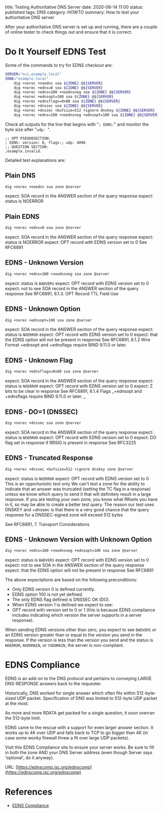 title: Testing Authoritative DNS Server
date: 2020-06-14 11:00
status: published
tags: DNS
category: HOWTO
summary: How to test your authoritative DNS server

After your authoritative DNS server is set up and running, 
there are a couple of online tester to check things out
and ensure that it is correct.

Do It Yourself EDNS Test
========================

Some of the commands to try for EDNS checkout are:
```bash
SERVER="ns1.example.local"
ZONE="example.local"
    dig +norec +noedns soa ${ZONE} @${SERVER}
    dig +norec +edns=0 soa ${ZONE} @${SERVER}
    dig +norec +edns=100 +noednsneg soa ${ZONE} @${SERVER}
    dig +norec +ednsopt=100 soa ${ZONE} @${SERVER}
    dig +norec +ednsflags=0x80 soa ${ZONE} @${SERVER}
    dig +norec +dnssec soa ${ZONE} @${SERVER}
    dig +norec +dnssec +bufsize=512 +ignore dnskey ${ZONE} @${SERVER}
    dig +norec +edns=100 +noednsneg +ednsopt=100 soa ${ZONE} @${SERVER}
```
Check all outputs  for the line that begins with "`; EDNS:`" and
monitor the byte size after "`udp: `".
```console
;; OPT PSEUDOSECTION:
; EDNS: version: 0, flags:; udp: 4096
;; QUESTION SECTION:
;example.invalid.
```

Detailed test explanations are:

Plain DNS
---------
```bash
dig +norec +noedns soa zone @server
```
expect: SOA record in the ANSWER section of the query response
expect: status is NOERROR

Plain EDNS
----------
```bash
dig +norec +edns=0 soa zone @server
```
expect: SOA record in the ANSWER section of the query response
expect: status is NOERROR
expect: OPT record with EDNS version set to 0
See RFC6891

EDNS - Unknown Version
----------------------
```bash
dig +norec +edns=100 +noednsneg soa zone @server
```
expect: status is `BADVERS`
expect: OPT record with EDNS version set to 0
expect: not to see SOA record in the ANSWER section of the query response
See RFC6891, 6.1.3. OPT Record TTL Field Use

EDNS - Unknown Option
---------------------
```bash
dig +norec +ednsopt=100 soa zone @server
```
expect: SOA record in the ANSWER section of the query response
expect: status is `NOERROR`
expect: OPT record with EDNS version set to 0
expect: that the EDNS option will not be present in response
See RFC6891, 6.1.2 Wire Format
+ednsopt and +ednsflags require BIND 9.11.0 or later.

EDNS - Unknown Flag
-------------------
```bash
dig +norec +ednsflags=0x80 soa zone @server
```
expect: SOA record in the ANSWER section of the query response
expect: status is `NOERROR`
expect: OPT record with EDNS version set to 0
expect: Z bits to be clear in response
See RFC6891, 6.1.4 Flags
\_+ednsopt and +ednsflags require BIND 9.11.0 or later. _


EDNS - DO=1 (DNSSEC)
--------------------
```bash
dig +norec +dnssec soa zone @server
```
expect: SOA record in the ANSWER section of the query response
expect: status is `NOERROR`
expect: OPT record with EDNS version set to 0
expect: DO flag set in response if RRSIG is present in response
See RFC3225

EDNS - Truncated Response
-------------------------
```bash
dig +norec +dnssec +bufsize=512 +ignore dnskey zone @server
```
expect: status is `NOERROR`
expect: OPT record with EDNS version set to 0
This is an opportunistic test only
We can't test a zone for the ability to indicate that an answer was truncated (setting the TC flag in a response) unless we know which query to send it that will definitely result in a large response. If you are testing your own zone, you know what RRsets you have in it, so may be able to create a better test query. The reason our test uses DNSKEY and +dnssec is that there is a very good chance that the query response for a DNSSEC-signed zone will exceed 512 bytes

See RFC6891, 7. Transport Considerations

EDNS - Unknown Version with Unknown Option
------------------------------------------
```bash
dig +norec +edns=100 +noednsneg +ednsopt=100 soa zone @server
```
expect: status is `BADVERS`
expect: OPT record with EDNS version set to 0
expect: not to see SOA in the ANSWER section of the query response
expect: that the EDNS option will not be present in response
See RFC6891

The above expectations are based on the following preconditions:

* Only EDNS version 0 is defined currently.
* EDNS option 100 is not yet defined.
* The only EDNS flag defined is DNSSEC OK (DO).
* When EDNS version 1 is defined we expect to see:
* OPT record with version set to 0 or 1 (this is because EDNS compliance includes indicating which version the server supports in a server response).

When sending EDNS versions other than zero, you expect to see 
`BADVERS` or an EDNS version greater than or equal to the version 
you send in the response. If the version is less than the version 
you send and the status is `NOERROR`, `NXDOMAIN`, or `YXDOMAIN`, the 
server is non-compliant.


EDNS Compliance
===============
EDNS is an add-on to the DNS protocol and pertains to 
conveying LARGE DNS-RESPONSE answers back to the 
requester.

Historically, DNS worked for single answer which often
fits within 512-byte-sized UDP packet.  Specification
of DNS was limited to 512-byte UDP packet at the most.

As more and more RDATA get packed for a single question,
it soon overran the 512-byte limit.

EDNS came to the rescue with a support for even larger
 answer section.  It works up to 4K over UDP and 
falls back to TCP to go bigger than 4K (in case some
wonky firewall threw a fit over large UDP packets).

Visit this EDNS Compliance site to ensure your server works.
Be sure to fill in both the zone AND your DNS Server address 
(even though Server says 'optional', do it anyway).

URL: [https://ednscomp.isc.org/ednscomp](https://ednscomp.isc.org/ednscomp)

References
==========
* [EDNS Compliance](https://ednscomp.isc.org/ednscomp/)
